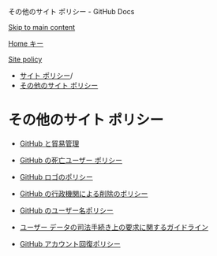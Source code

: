 その他のサイト ポリシー - GitHub Docs

[Skip to main content](#main-content)

[Home キー](/ja)

[Site policy](/ja/site-policy)

* [サイト ポリシー](/ja/site-policy)/
* [その他のサイト ポリシー](/ja/site-policy/other-site-policies)

その他のサイト ポリシー
==========

* [GitHub と貿易管理](/ja/site-policy/other-site-policies/github-and-trade-controls)

* [GitHub の死亡ユーザー ポリシー](/ja/site-policy/other-site-policies/github-deceased-user-policy)

* [GitHub ロゴのポリシー](/ja/site-policy/other-site-policies/github-logo-policy)

* [GitHub の行政機関による削除のポリシー](/ja/site-policy/other-site-policies/github-government-takedown-policy)

* [GitHub のユーザー名ポリシー](/ja/site-policy/other-site-policies/github-username-policy)

* [ユーザー データの司法手続き上の要求に関するガイドライン](/ja/site-policy/other-site-policies/guidelines-for-legal-requests-of-user-data)

* [GitHub アカウント回復ポリシー](/ja/site-policy/other-site-policies/github-account-recovery-policy)
